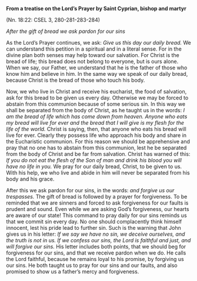 

**From a treatise on the Lord’s Prayer by Saint Cyprian, bishop and martyr**

(Nn. 18:22: CSEL 3, 280-281-283-284)

_After the gift of bread we ask pardon for our sins_

As the Lord’s Prayer continues, we ask: _Give us this day our daily bread._ We can understand this petition in a spiritual and in a literal sense. For in the divine plan both senses may help toward our salvation. For Christ is the bread of life; this bread does not belong to everyone, but is ours alone. When we say, our Father, we understand that he is the father of those who know him and believe in him. In the same way we speak of our daily bread, because Christ is the bread of those who touch his body.

Now, we who live in Christ and receive his eucharist, the food of salvation, ask for this bread to be given us every day. Otherwise we may be forced to abstain from this communion because of some serious sin. In this way we shall be separated from the body of Christ, as he taught us in the words: _I am the bread of life which has come down from heaven. Anyone who eats my bread will live for ever and the bread that I will give is my flesh for the life of the world._ Christ is saying, then, that anyone who eats his bread will live for ever. Clearly they possess life who approach his body and share in the Eucharistic communion. For this reason we should be apprehensive and pray that no one has to abstain from this communion, lest he be separated from the body of Christ and be far from salvation. Christ has warned of this: _If you do not eat the flesh of the Son of man and drink his blood you will have no life in you._ We pray for our daily bread, Christ, to be given to us. With his help, we who live and abide in him will never be separated from his body and his grace.

After this we ask pardon for our sins, in the words: _and forgive us our trespasses._ The gift of bread is followed by a prayer for forgiveness. To be reminded that we are sinners and forced to ask forgiveness for our faults is prudent and sound. Even while we are asking God’s forgiveness, our hearts are aware of our state! This command to pray daily for our sins reminds us that we commit sin every day. No one should complacently think himself innocent, lest his pride lead to further sin. Such is the warning that John gives us in his letter: _If we say we have no sin, we deceive ourselves, and the truth is not in us. If we confess our sins, the Lord is faithful and just, and will forgive our sins._ His letter includes both points, that we should beg for forgiveness for our sins, and that we receive pardon when we do. He calls the Lord faithful, because he remains loyal to his promise, by forgiving us our sins. He both taught us to pray for our sins and our faults, and also promised to show us a father’s mercy and forgiveness.

